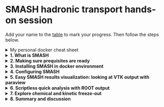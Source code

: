 # SMASH hadronic transport hands-on session

Add your name to the [table](https://docs.google.com/spreadsheets/d/1f1M4vro1lFZnp80Dy0bE_XjYxMQid9oG9BgEMiO10-o/edit?usp=sharing) to mark your progress.
Then follow the steps below.

<details><summary> My personal docker cheat sheet </summary>
<p>

I'm very new with docker, so here I assemble commands that were useful for me:

```
  docker container ls -a        # List all containers
  docker system prune           # Remove all the stopped containers
  docker start -ai myJetscape   # Start JETSCAPE docker again after exiting

  # run JETSCAPE container on linux
  docker run -it -v ~/jetscape-docker:/home/jetscape-user --name myJetscape --user $(id -u):$(id -g) jetscape/base:v1.4

  # run JETSCAPE container on MAC
  docker run -it -v ~/jetscape-docker:/home/jetscape-user --name myJetscape jetscape/base:v1.4
```

</p>
</details>


<details><summary><b> 1. What is SMASH </b></summary>
<p>

SMASH is a hadronic transport code. In JETSCAPE it simulates multiple hadron-hadron scatterings in the final dilute stage of the fireball evolution.
Look at the visualization at the [official SMASH webpage](https://smash-transport.github.io/). At the end of our session we will be able
to create similar visualizations, configure SMASH and analyze its output. All this will be done without writing any code at all, or with simple one-liners.

</p>
</details>







<details><summary><b> 2. Making sure prequisites are ready </b></summary>
<p>

I assume that you have followed the [general school instructions](https://github.com/JETSCAPE/SummerSchool2020/blob/master/README.md) and have
docker and ROOT installed. Having [ROOT](https://root.cern/install/) installed on your computer (not in docker space) is really important for this tutorial.

Try to run

```
root -l
```

You should see a root command line. Try to type

```
new TBrowser
```

into this line and make sure you havd a ROOT browser opening.



#### Installing paraview
----

For creating nice SMASH visualizations we will use paraview.


<details><summary> MAC  </summary>
<p>

```
brew install paraview
```

</p>
</details>

<details><summary> Ubuntu or other linux </summary>
<p>

```
sudo apt-get install -y paraview
```

With other linux distributives you may use *yum* instead of *apt-get*.

</p>
</details>

<details><summary> Windows </summary>
<p>

[Download](https://www.paraview.org/download/) and execute the .exe installer for Windows.

</p>
</details>

If you have some fancy operating system you are probably screwed. Give it up.
If you are at the session and didn't manage to install paraview for more than 10 minutes, give it up
and proceed further. Paraview is nice to have, but not critical for us.


</p>
</details>




<details><summary><b> 3. Installing SMASH in docker environment </b></summary>
<p>

Installing SMASH:

```
cd jetscape-docker/JETSCAPE/external_packages
./get_smash.sh
cd smash/smash_code/build
make smash
```

Now let's try to run SMASH. Starting default smash run:

```
./smash
```

Print out SMASH version:

```
./smash --version
```

Prints the list of all SMASH command line options

```
./smash --help
```

</p>
</details>



<details><summary><b> 4. Configuring SMASH </b></summary>
<p>
  What SMASH is going to simulate depends on what you ask it.
  By default it simulates a Au+Au collision at 1.23 GeV per nucleon in the lab frame.
  In the end we want to use SMASH as a hadronic afterburner, so let's learn to configure it.
  You can learn how to do it by yourself from the detailed [SMASH user guide](http://theory.gsi.de/~smash/userguide/1.8/),
  but this tutorial is intended to make your life a bit simpler. So let's go
  step by step.

  SMASH is controlled in two ways:

  - By configuration file\
    By default this file is called config.yaml. Let's copy
    it to JETSCAPE_school.yaml and make smash read configuration from it:

    ```
      cp config.yaml JETSCAPE_school.yaml
      ./smash --inputfile JETSCAPE_school.yaml
    ```

  - By command-line options\
    They can overrule the options in the file. For example,

    ```
      ./smash --inputfile JETSCAPE_school.yaml --config "General: {End_Time: 40.0}"
    ```
    will change the simulation end time from the 200 fm/c in the config to 40 fm/c.

  Now let us look inside the `JETSCAPE_school.yaml`. For now let's focus
  on the Output section:

  ```
    Output:
        Output_Interval: 10.0
        Particles:
            Format:          ["Oscar2013"]
  ```

  This means that SMASH is going to print out all the particles in
  Oscar2013 format (a simple human readable text), and if it is required to
  print out particles in the middle of the simulation, it will do so every 10.0 fm/c.
  By default SMASH will print out only particles in the end of the simulation.
  To make it actually print out particles every 10 fm/c we need to supply our config with
  an additional `Only_Final: No` option.

  ```
    Output:
        Output_Interval: 10.0
        Particles:
            Format:          ["Oscar2013"]
            Only_Final:      No
  ```

  **Let's look at the results of our simulations.**
  By default SMASH output will be in the folders `data/0`, `data/1`, etc.
  Open the latest `data/?` folder and look at the files there.
  There is config.yaml there, it is just a full copy of SMASH configuration
  to keep record of what was done. And there is a `particle_lists.oscar` file. This is the one we want to look at.
  It contains the particles that SMASH generated. Open it and you should see something like this:

  ```
   #!OSCAR2013 particle_lists t x y z mass p0 px py pz pdg ID charge
   # Units: fm fm fm fm GeV GeV GeV GeV GeV none none e
   # SMASH-1.8
   # event 1 out 470
   200 -106.204 58.1653 -14.4014 0.938 1.26645138 -0.746754441 0.397353787 -0.092319454 2112 2364 0
   200 104.02 39.1754 98.0998 0.938 1.4867404 0.782602686 0.334508298 0.778582208 2212 907 1
   200 15.7665 -21.8512 -137.847 0.938 1.34280422 0.101448745 -0.118439561 -0.948134694 2212 2344 1
   ...
  ```

  You can analyse these results already using your favourite way to write scripts, but at this tutorial I want to show some
  convenient approaches to perform quick analysis without writing code.
  For this we actually want output in some different formats: Root and VTK.
  We will use Root output for analysis and VTK output for visualization. Let's add them to configuration.
  Let's also ask for as much information as possible to be written out (`Extended: True`).

  ```
    Output:
        Output_Interval: 1.0
        Particles:
            Format:          ["Oscar2013", "Root", "VTK"]
            Only_Final:      No
            Extended:        True
  ```

  This is going to generate a lot of output, so let's change the time of simulation to 40 fm/c instead of 200 fm/c:

  ```
    General:
        ...
        End_Time:    40.0   # 200.0
        ...
  ```

  Next we will look at Root and VTK outputs.

</p>
</details>


<details><summary><b> 5. Easy SMASH results visualization: looking at VTK output with paraview </b></summary>
<p>

  If you didn't manage to install paraview, skip this section. It's pretty and fun, but not critical for us.

  Let us open the vtk files that we generated in previous section. For this start `paraview`, press `File -> Open`
  and open our vtk files. Remember, that by default SMASH output will be in the folders `data/0`, `data/1`, etc.
  Open the latest `data/?` folder and look at the files there.

  Press a large green
  ```
    Apply
  ```
  button and you should be able to see some small dots on the display. Those are our particles.
  Let's make them look bigger. Change:

  ```
    Representation: Surface -> 3D Glyphs
    Glyph Type: Arrow -> Sphere
  ```

  Now use the green `Next Frame` and `Previous Frame` buttons on the top to play the movie.

  ### Challenge 1

  Experiment with paraview capabilities. You can change the color of spheres depending on their momenta,
  particle type, etc. You can add arrows to particles to show their momenta.

  Try to visualize a particles in a box simulation instead of collider. To run a box simulation
  change

  ```
    General:
        Modus:  Box  # previously it was Collider
  ```

  and set up the box configuration you like, see [the documentation](http://theory.gsi.de/~smash/userguide/1.8/input_modi_box_.html).
  I don't reveal all the details, you have to find them yourselves. That's why it's called *challenge*.

</p>
</details>

<details><summary><b> 6. Scriptless quick analysis with ROOT output </b></summary>
<p>

Run ROOT on your computer (not in docker enveroment).

```
  root -l
```

If it doesn't run because you forgot to install it, then you are in trouble.
Go to the official [Root installation guide](https://root.cern/install/) and try your luck. But many school
participants are experimentalists, so you guys should have ROOT on your computers and be more fluent with it than I am.

In root environment type

```
  new TBrowser
```

This should open a browser. Use it to open the Root file `Particles.root` you generated previously from SMASH simulation.
In the left panel of the browser you should see a tree called `particles`. Double-click on it and you will see many
leaves. Double-click on a leaf shows a histogram. In this way you can see a distribution of x, y, z coordinates,
times of output, particle energies p0, and momenta px, py, pz.

Let's do something more practical. Let's generate 50 events (set this yourself in the configuration)
and compare pion to proton rapidity distributions. Open the newly generated `Particles.root` in your TBrowser.
In the `Command(local)` panel enter:

```
  particles->Draw("0.5 * log((p0-pz)/(p0+pz))","pdgcode == 2212", "E");
```

Now left-click on the histogram to update it. Here
 - `particles` is the name of the tree
 - `0.5 * log((p0-pz)/(p0+pz))` is the first parameter of the [Draw](https://root.cern.ch/root/html524/TTree.html#TTree:Draw) function.\
    It is a variable to be histogrammed. As you see, ROOT allows to put formulas there,
    which use leaves like `p0` and `pz`.
 - `pdgcode == 2212` is the second parameter of the [Draw](https://root.cern.ch/root/html524/TTree.html#TTree:Draw) function. It defines
   a cut. Here we cut on particle type, `2212` is a [PDG code](http://pdg.lbl.gov/2019/reviews/rpp2019-rev-monte-carlo-numbering.pdf) of protons.
   It is possible to combine cuts, for example `pdgcode == 2212 && sqrt(px*px + py*py) > 0.2 && t == 200.0`.
 - `E` is the third parameter of [Draw](https://root.cern.ch/root/html524/TTree.html#TTree:Draw). It is a plotting option that
   asks ROOT to show error bars.

Let's now plot a rapidity distribution for pions (plotting option `same` puts this histogram above the previous one):

```
  particles->Draw("0.5 * log((p0-pz)/(p0+pz))","pdgcode == 211 || pdgcode == 111 || pdgcode == -211", "E same");
```

Now both proton and pion histograms have the same color and you can't distinguish them. Right-click on the points and change the color:

```
  Right-click -> SetLineAttributes
```

Now you have an ugly, but very quick and functional way to analyze SMASH output. Let's look at particles in spatial coordinates.
You cannot do it in experiment, but it is easy in SMASH:

```
  particles->Draw("x:y:z","pdgcode == 2212");

  particles->Draw("x:y","t==20");
  particles->Draw("x:y","t==30");
  particles->Draw("x:y","t==40");
```


</p>
</details>


<details><summary><b> 7. Explore chemical and kinetic freeze-out </b></summary>
<p>

In this part we are going to discuss the chemical and kinetic freeze-out of
hadrons. First of all, do you know what chemical and kinetic freeze-outs are?
Write the definitions as you understand them in the chat.

Are hadrons chemically frozen out immediately after the hydrodynamics is stopped
and hadronic afterburner is started? Let's try to answer this by comparing
spectra and yields from two simulations

  1. Just letting resonances decay, without any rescattering
  2. Running the full hadronic rescattering

For these simulations I have generated 100 events of particles sampled
from a hydrodynamic simulation of central Au+Au collisions at 19.6 GeV.
Download these sampled particles by [this link](https://drive.google.com/file/d/1iTLL2tjRI0f_bz8uKl5SXFLC6yMHPrM0/view?usp=sharing).
We will use them as an input to SMASH.

Unpack it:

```
  tar -xvf SMASH_input_particles_from_MUSIC_hydro.tar.gz
```
You should get a file `sampled_particles0`.

Next, configure SMASH to run as an afterburner. Here is the content of the SMASH config file:

```
Version: 1.8 # minimal SMASH version to use with this config file

Logging:
    default: INFO

General:
    Modus:          List
    End_Time:       100.0
    Nevents:        100
    Randomseed:     -1

Output:
    Output_Interval:  100.0
    Particles:
        Format:     ["Root"]
        Extended:   True
        Only_Final: No
    Collisions:
        Format:     ["Root"]
        Extended:   True

Modi:
    List:
        File_Directory: "."
        File_Prefix:    "sampled_particles"
        Shift_Id:       0

```

Run SMASH with this configuration -- it took around 5 minutes on my laptop.
Now let's run SMASH starting from the same initial state, but switching
off all collisions. This is done in the SMASH config by setting option

```
Collision_Term:
    No_Collisions:  True
```

Run SMASH again without collisions. Let's use ROOT TBrowser to compare the spectra.
Let's look, for example, at pion transverse momentum spectra at midrapidity

```
  particles->Draw("sqrt(px * px + py * py)", "t == 100 && abs(0.5 * log((p0 + pz)/(p0 - pz)) < 1.0) && pdgcode == 211", "E");
```
How much do pion spectra differ for the simulation with and without scattering? Repeat the same for kaons and protons.

What can you conclude from this study? Let's discuss in the chat.

# How much does the hadronic rescattering change the spectra?
# What can you say about chemical freeze-out?
# What can you say about kinetic freeze-out?

----

Now let us look at the reactions. When do the elastic and inelastic reactions stop?
Do inelastic reactions cease earlier than elastic ones? Are reactions equilibrated
at some point, i.e. do they occur at the same rate in forward and backward directions?


Looking at resonance formation and decays:

```
 collisions->Draw("t","nin == 2 && nout == 1 ");
 collisions->Draw("t","nin == 1 && nout == 2 ", "same");
```

Looking at formations and decays specifically for Delta0(1232):

```
 collisions->Draw("t","nin == 2 && nout == 1 && pdgcode[2] == 2114");
 collisions->Draw("t","nin == 1 && nout == 2 && pdgcode[0] == 2114", "same");
```

Looking at elastic and inelastic 2->2 collisions in tau-eta coordinates:

```
collisions->Draw("sqrt(t*t-z*z):log((t-z)/(t+z))","nin == 2 && nout == 2 &&  ((pdgcode[0] == pdgcode[2] && pdgcode[1] == pdgcode[3]) || (pdgcode[0] == pdgcode[3] && pdgcode[1] == pdgcode[2]))");
collisions->Draw("sqrt(t*t-z*z):log((t-z)/(t+z))","nin == 2 && nout == 2 && !((pdgcode[0] == pdgcode[2] && pdgcode[1] == pdgcode[3]) || (pdgcode[0] == pdgcode[3] && pdgcode[1] == pdgcode[2]))", "same");
```

</p>
</details>

<details><summary><b> 8. Summary and discussion </b></summary>


</p>
</details>

